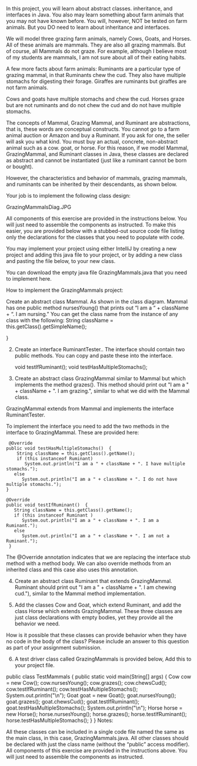 
In this project, you will learn about abstract classes.  inheritance, and interfaces in Java.  You also may learn something about farm animals that you may not have known before.  You will, however, NOT be tested on farm animals. But you DO need to learn about inheritance and interfaces.

We will model three grazing farm animals, namely Cows, Goats, and Horses.  All of these animals are mammals.  They are also all grazing mammals.   But of course, all Mammals do not graze.  For example, although I believe most of my students are mammals,  I am not sure about all of their eating habits. 

A few more facts about farm animals:  Ruminants are a particular type of grazing mammal, in that Ruminants chew the cud.  They also have multiple stomachs for digesting their forage.  Giraffes are ruminants but giraffes are not farm animals.  

Cows and goats have multiple stomachs and chew the cud.  Horses graze but are not ruminants and do not chew the cud and do not have multiple stomachs. 

The concepts of Mammal, Grazing Mammal, and Ruminant are abstractions, that is, these words are conceptual constructs.  You cannot go to a farm animal auction or Amazon and buy a Ruminant.  If you ask for one, the seller will ask you what kind. You must buy an actual, concrete, non-abstract animal such as a cow. goat, or horse.   For this reason, if we model Mammal, GrazingMammal, and Ruminant classes in Java, these classes are declared as abstract and cannot be instantiated (just like a ruminant cannot be born or bought).

However, the characteristics and behavior of mammals, grazing mammals, and ruminants can be inherited by their descendants, as shown below.  

Your job is to implement the following class design:

GrazingMammalsDiag.JPG  


All components of this exercise are provided in the instructions below.  You will just need to assemble the components as instructed.  To make this easier, you are provided below with a stubbed-out source code file listing only the declarations for the classes that you need to populate with code.  

You may implement your project using either IntelliJ by creating a new project and adding this java file to your project, or by adding a new class and pasting the file below,  to your new class. 

You can download the empty java file GrazingMammals.java that you need to implement here.  

How to implement the GrazingMammals project:

 Create an abstract class Mammal. As shown in the class diagram.  Mammal has one public method nursesYoung() that prints out “I am a “ + className + “. I am  nursing.”   You can get the class name from the instance of any class with the following:
String className = this.getClass().getSimpleName(); 

}
 

2. Create an interface RuminantTester..  The interface should contain two public methods. You can copy and paste these into the interface.

     void testIfRuminant(); 
     void  testHasMultipleStomachs(); 
3. Create an abstract class GrazingMammal similar to Mammal but which implements the method grazes().   This method should print out "I am a " + className + ". I am grazing.", similar to what we did with the Mammal class. 

GrazingMammal extends from Mammal and implements the interface RuminantTester.  

To implement the interface you need to add the two methods in the interface to GrazingMammal.   These are provided here: 

     @Override
    public void testHasMultipleStomachs()  {
        String className = this.getClass().getName(); 
        if (this instanceof Ruminant) 
           System.out.println("I am a " + className + ". I have multiple stomachs."); 
       else 
          System.out.println("I am a " + className + ". I do not have multiple stomachs."); 
    } 

    @Override
    public void testIfRuminant()  {
       String className = this.getClass().getName(); 
       if (this instanceof Ruminant ) 
          System.out.println("I am a " + className + ". I am a Ruminant."); 
       else 
          System.out.println("I am a " + className + ". I am not a Ruminant."); 
     }
The @Override annotation indicates that we are replacing the interface stub method with a method body.  We can also override methods from an inherited class and this case also uses this annotation. 

4. Create an abstract class Ruminant that extends GrazingMammal.  Ruminant should print out "I am a " + className + ". I am chewing cud."), similar to the Mammal method implementation.

5.  Add the classes Cow and Goat, which extend Ruminant, and add the class Horse which extends GrazingMammal.  These three classes are just class declarations with empty bodies, yet they provide all the behavior we need. 

How is it possible that these classes can provide behavior when they have no code in the body of the class?   Please include an answer to this question as part of your assignment submission. 

6.   A test driver class called GrazingMammals is provided below,   Add this to your project file. 

public class TestMammals {
    public static void main(String[] args) {
        Cow cow = new Cow();
        cow.nursesYoung(); 
        cow.grazes(); 
        cow.chewsCud();
        cow.testIfRuminant();
        cow.testHasMultipleStomachs();
        System.out.println("\n"); 
        Goat goat = new Goat();
        goat.nursesYoung(); 
        goat.grazes(); 
        goat.chewsCud();
        goat.testIfRuminant();
        goat.testHasMultipleStomachs();
        System.out.println("\n"); 
        Horse horse  = new Horse();
        horse.nursesYoung(); 
        horse.grazes(); 
        horse.testIfRuminant();
        horse.testHasMultipleStomachs(); 
    }
}
Notes:   

 All these classes can be included in a single code file named the same as the main class, in this case, GrazingMammals.java.  All other classes should be declared with just the class name (without the “public” access modifier).  
All components of this exercise are provided in the instructions above. You will just need to assemble the components as instructed.  
